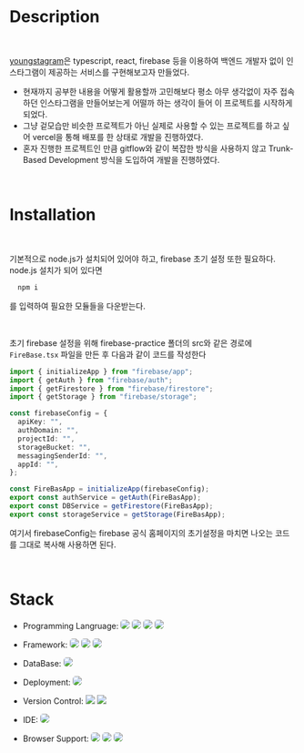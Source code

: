 # Description

<br/>

[youngstagram](https://youngstagram-demo.vercel.app)은 typescript, react, firebase 등을 이용하여 백엔드 개발자 없이 인스타그램이 제공하는 서비스를 구현해보고자 만들었다.

- 현재까지 공부한 내용을 어떻게 활용할까 고민해보다 평소 아무 생각없이 자주 접속하던 인스타그램을 만들어보는게 어떨까 하는 생각이 들어 이 프로젝트를 시작하게 되었다.
- 그냥 겉모습만 비슷한 프로젝트가 아닌 실제로 사용할 수 있는 프로젝트를 하고 싶어 vercel을 통해 배포를 한 상태로 개발을 진행하였다.
- 혼자 진행한 프로젝트인 만큼 gitflow와 같이 복잡한 방식을 사용하지 않고 Trunk-Based Development 방식을 도입하여 개발을 진행하였다.

<br/>

# Installation

<br/>

기본적으로 node.js가 설치되어 있어야 하고, firebase 초기 설정 또한 필요하다. node.js 설치가 되어 있다면

```node.js
  npm i
```

를 입력하여 필요한 모듈들을 다운받는다.

<br/>

초기 firebase 설정을 위해 firebase-practice 폴더의 src와 같은 경로에 `FireBase.tsx` 파일을 만든 후 다음과 같이 코드를 작성한다

```typescript
import { initializeApp } from "firebase/app";
import { getAuth } from "firebase/auth";
import { getFirestore } from "firebase/firestore";
import { getStorage } from "firebase/storage";

const firebaseConfig = {
  apiKey: "",
  authDomain: "",
  projectId: "",
  storageBucket: "",
  messagingSenderId: "",
  appId: "",
};

const FireBasApp = initializeApp(firebaseConfig);
export const authService = getAuth(FireBasApp);
export const DBService = getFirestore(FireBasApp);
export const storageService = getStorage(FireBasApp);
```

여기서 firebaseConfig는 firebase 공식 홈페이지의 초기설정을 마치면 나오는 코드를 그대로 복사해 사용하면 된다.

<br/>

# Stack

- Programming Langruage:
  <img src="https://img.shields.io/badge/HTML5-E34F26?style=flat&logo=html5&logoColor=white" style="border-radius: 5px;"/>
  <img src="https://img.shields.io/badge/css3-%231572B6.svg?style=flat&logo=css3&logoColor=white" style="border-radius: 5px;"/>
  <img src="https://img.shields.io/badge/typescript-%23007ACC.svg?style=flat&logo=typescript&logoColor=white" style="border-radius: 5px;"/>
  <img src="https://img.shields.io/badge/javascript-%23323330.svg?style=flat&logo=javascript&logoColor=%23F7DF1E" style="border-radius: 5px;"/>

- Framework:
  <img src="https://img.shields.io/badge/Next-black?style=flat&logo=next.js&logoColor=white" style="border-radius: 5px;"/>
  <img src="https://img.shields.io/badge/react-%2320232a.svg?style=flat&logo=react&logoColor=%2361DAFB" style="border-radius: 5px;"/>
  <img src="https://img.shields.io/badge/styled--components-DB7093?style=flat&logo=styled-components&logoColor=white" style="border-radius: 5px;"/>
- DataBase:
  <img src="https://img.shields.io/badge/Firebase-039BE5?style=flat&logo=Firebase&logoColor=white" style="border-radius: 5px;"/>

- Deployment:
  <img src="https://img.shields.io/badge/vercel-%23000000.svg?style=flat&logo=vercel&logoColor=white" style="border-radius: 5px;"/>

- Version Control:
  <img src="https://img.shields.io/badge/GIT-E44C30?style=flat&logo=git&logoColor=white">
  <img src="https://img.shields.io/badge/GitHub-100000?style=flat&logo=github&logoColor=white">

- IDE:
  <img src="https://img.shields.io/badge/Visual%20Studio%20Code-0078d7.svg?style=flat&logo=visual-studio-code&logoColor=white" style="border-radius: 5px;"/>

- Browser Support:
  <img src="https://img.shields.io/badge/Google%20Chrome-4285F4?style=flat&logo=GoogleChrome&logoColor=white" style="border-radius: 5px;">
  <img src="https://img.shields.io/badge/Firefox-FF7139?style=flat&logo=Firefox-Browser&logoColor=white" style="border-radius: 5px;">
  <img src="https://img.shields.io/badge/Edge-0078D7?style=flat&logo=Microsoft-edge&logoColor=white" style="border-radius: 5px;">
